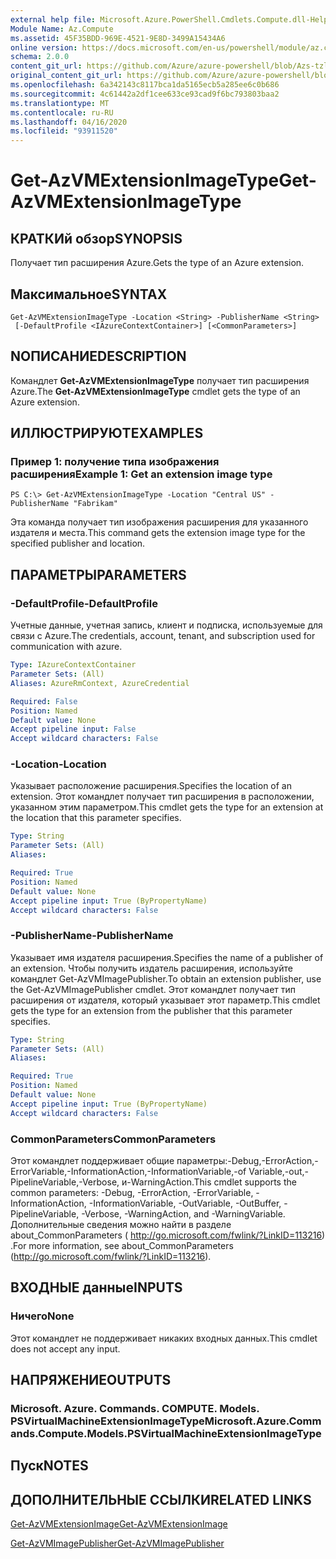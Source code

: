 ```yaml
---
external help file: Microsoft.Azure.PowerShell.Cmdlets.Compute.dll-Help-Help.xml
Module Name: Az.Compute
ms.assetid: 45F35BDD-969E-4521-9E8D-3499A15434A6
online version: https://docs.microsoft.com/en-us/powershell/module/az.compute/get-azvmextensionimagetype
schema: 2.0.0
content_git_url: https://github.com/Azure/azure-powershell/blob/Azs-tzl/src/Compute/Compute/help/Get-AzVMExtensionImageType.md
original_content_git_url: https://github.com/Azure/azure-powershell/blob/Azs-tzl/src/Compute/Compute/help/Get-AzVMExtensionImageType.md
ms.openlocfilehash: 6a342143c8117bca1da5165ecb5a285ee6c0b686
ms.sourcegitcommit: 4c61442a2df1cee633ce93cad9f6bc793803baa2
ms.translationtype: MT
ms.contentlocale: ru-RU
ms.lasthandoff: 04/16/2020
ms.locfileid: "93911520"
---
```

# <span data-ttu-id="d9ea6-101">Get-AzVMExtensionImageType</span><span class="sxs-lookup"><span data-stu-id="d9ea6-101">Get-AzVMExtensionImageType</span></span>

## <span data-ttu-id="d9ea6-102">КРАТКИй обзор</span><span class="sxs-lookup"><span data-stu-id="d9ea6-102">SYNOPSIS</span></span>
<span data-ttu-id="d9ea6-103">Получает тип расширения Azure.</span><span class="sxs-lookup"><span data-stu-id="d9ea6-103">Gets the type of an Azure extension.</span></span>

## <span data-ttu-id="d9ea6-104">Максимальное</span><span class="sxs-lookup"><span data-stu-id="d9ea6-104">SYNTAX</span></span>

```
Get-AzVMExtensionImageType -Location <String> -PublisherName <String>
 [-DefaultProfile <IAzureContextContainer>] [<CommonParameters>]
```

## <span data-ttu-id="d9ea6-105">NОПИСАНИЕ</span><span class="sxs-lookup"><span data-stu-id="d9ea6-105">DESCRIPTION</span></span>
<span data-ttu-id="d9ea6-106">Командлет **Get-AzVMExtensionImageType** получает тип расширения Azure.</span><span class="sxs-lookup"><span data-stu-id="d9ea6-106">The **Get-AzVMExtensionImageType** cmdlet gets the type of an Azure extension.</span></span>

## <span data-ttu-id="d9ea6-107">ИЛЛЮСТРИРУЮТ</span><span class="sxs-lookup"><span data-stu-id="d9ea6-107">EXAMPLES</span></span>

### <span data-ttu-id="d9ea6-108">Пример 1: получение типа изображения расширения</span><span class="sxs-lookup"><span data-stu-id="d9ea6-108">Example 1: Get an extension image type</span></span>
```
PS C:\> Get-AzVMExtensionImageType -Location "Central US" -PublisherName "Fabrikam"
```

<span data-ttu-id="d9ea6-109">Эта команда получает тип изображения расширения для указанного издателя и места.</span><span class="sxs-lookup"><span data-stu-id="d9ea6-109">This command gets the extension image type for the specified publisher and location.</span></span>

## <span data-ttu-id="d9ea6-110">ПАРАМЕТРЫ</span><span class="sxs-lookup"><span data-stu-id="d9ea6-110">PARAMETERS</span></span>

### <span data-ttu-id="d9ea6-111">-DefaultProfile</span><span class="sxs-lookup"><span data-stu-id="d9ea6-111">-DefaultProfile</span></span>
<span data-ttu-id="d9ea6-112">Учетные данные, учетная запись, клиент и подписка, используемые для связи с Azure.</span><span class="sxs-lookup"><span data-stu-id="d9ea6-112">The credentials, account, tenant, and subscription used for communication with azure.</span></span>

```yaml
Type: IAzureContextContainer
Parameter Sets: (All)
Aliases: AzureRmContext, AzureCredential

Required: False
Position: Named
Default value: None
Accept pipeline input: False
Accept wildcard characters: False
```

### <span data-ttu-id="d9ea6-113">-Location</span><span class="sxs-lookup"><span data-stu-id="d9ea6-113">-Location</span></span>
<span data-ttu-id="d9ea6-114">Указывает расположение расширения.</span><span class="sxs-lookup"><span data-stu-id="d9ea6-114">Specifies the location of an extension.</span></span>
<span data-ttu-id="d9ea6-115">Этот командлет получает тип расширения в расположении, указанном этим параметром.</span><span class="sxs-lookup"><span data-stu-id="d9ea6-115">This cmdlet gets the type for an extension at the location that this parameter specifies.</span></span>

```yaml
Type: String
Parameter Sets: (All)
Aliases: 

Required: True
Position: Named
Default value: None
Accept pipeline input: True (ByPropertyName)
Accept wildcard characters: False
```

### <span data-ttu-id="d9ea6-116">-PublisherName</span><span class="sxs-lookup"><span data-stu-id="d9ea6-116">-PublisherName</span></span>
<span data-ttu-id="d9ea6-117">Указывает имя издателя расширения.</span><span class="sxs-lookup"><span data-stu-id="d9ea6-117">Specifies the name of a publisher of an extension.</span></span>
<span data-ttu-id="d9ea6-118">Чтобы получить издатель расширения, используйте командлет Get-AzVMImagePublisher.</span><span class="sxs-lookup"><span data-stu-id="d9ea6-118">To obtain an extension publisher, use the Get-AzVMImagePublisher cmdlet.</span></span>
<span data-ttu-id="d9ea6-119">Этот командлет получает тип расширения от издателя, который указывает этот параметр.</span><span class="sxs-lookup"><span data-stu-id="d9ea6-119">This cmdlet gets the type for an extension from the publisher that this parameter specifies.</span></span>

```yaml
Type: String
Parameter Sets: (All)
Aliases: 

Required: True
Position: Named
Default value: None
Accept pipeline input: True (ByPropertyName)
Accept wildcard characters: False
```

### <span data-ttu-id="d9ea6-120">CommonParameters</span><span class="sxs-lookup"><span data-stu-id="d9ea6-120">CommonParameters</span></span>
<span data-ttu-id="d9ea6-121">Этот командлет поддерживает общие параметры:-Debug,-ErrorAction,-ErrorVariable,-InformationAction,-InformationVariable,-of Variable,-out,-PipelineVariable,-Verbose, и-WarningAction.</span><span class="sxs-lookup"><span data-stu-id="d9ea6-121">This cmdlet supports the common parameters: -Debug, -ErrorAction, -ErrorVariable, -InformationAction, -InformationVariable, -OutVariable, -OutBuffer, -PipelineVariable, -Verbose, -WarningAction, and -WarningVariable.</span></span> <span data-ttu-id="d9ea6-122">Дополнительные сведения можно найти в разделе about_CommonParameters ( http://go.microsoft.com/fwlink/?LinkID=113216) .</span><span class="sxs-lookup"><span data-stu-id="d9ea6-122">For more information, see about_CommonParameters (http://go.microsoft.com/fwlink/?LinkID=113216).</span></span>

## <span data-ttu-id="d9ea6-123">ВХОДНЫЕ данные</span><span class="sxs-lookup"><span data-stu-id="d9ea6-123">INPUTS</span></span>

### <span data-ttu-id="d9ea6-124">Ничего</span><span class="sxs-lookup"><span data-stu-id="d9ea6-124">None</span></span>
<span data-ttu-id="d9ea6-125">Этот командлет не поддерживает никаких входных данных.</span><span class="sxs-lookup"><span data-stu-id="d9ea6-125">This cmdlet does not accept any input.</span></span>

## <span data-ttu-id="d9ea6-126">НАПРЯЖЕНИЕ</span><span class="sxs-lookup"><span data-stu-id="d9ea6-126">OUTPUTS</span></span>

### <span data-ttu-id="d9ea6-127">Microsoft. Azure. Commands. COMPUTE. Models. PSVirtualMachineExtensionImageType</span><span class="sxs-lookup"><span data-stu-id="d9ea6-127">Microsoft.Azure.Commands.Compute.Models.PSVirtualMachineExtensionImageType</span></span>

## <span data-ttu-id="d9ea6-128">Пуск</span><span class="sxs-lookup"><span data-stu-id="d9ea6-128">NOTES</span></span>

## <span data-ttu-id="d9ea6-129">ДОПОЛНИТЕЛЬНЫЕ ССЫЛКИ</span><span class="sxs-lookup"><span data-stu-id="d9ea6-129">RELATED LINKS</span></span>

[<span data-ttu-id="d9ea6-130">Get-AzVMExtensionImage</span><span class="sxs-lookup"><span data-stu-id="d9ea6-130">Get-AzVMExtensionImage</span></span>](./Get-AzVMExtensionImage.md)

[<span data-ttu-id="d9ea6-131">Get-AzVMImagePublisher</span><span class="sxs-lookup"><span data-stu-id="d9ea6-131">Get-AzVMImagePublisher</span></span>](./Get-AzVMImagePublisher.md)


